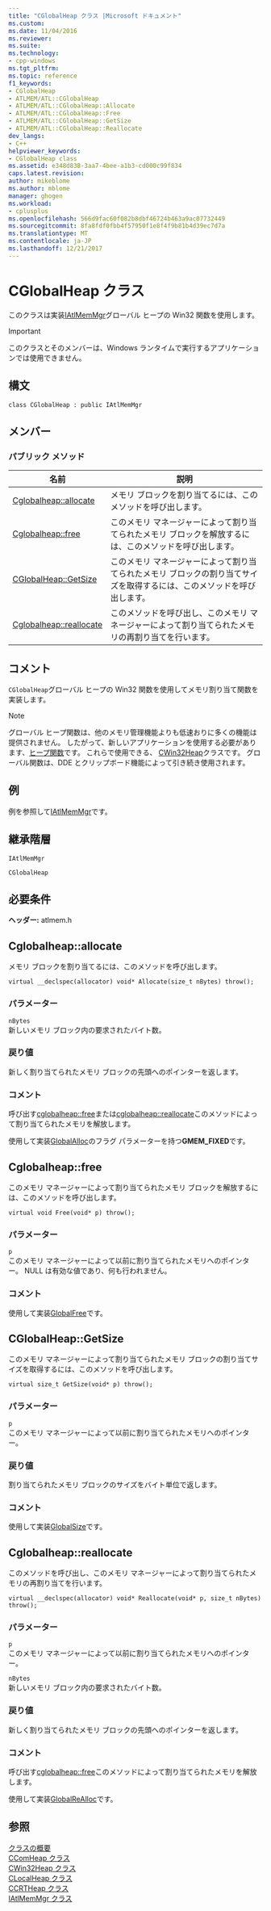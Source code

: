 ```yaml
---
title: "CGlobalHeap クラス |Microsoft ドキュメント"
ms.custom: 
ms.date: 11/04/2016
ms.reviewer: 
ms.suite: 
ms.technology:
- cpp-windows
ms.tgt_pltfrm: 
ms.topic: reference
f1_keywords:
- CGlobalHeap
- ATLMEM/ATL::CGlobalHeap
- ATLMEM/ATL::CGlobalHeap::Allocate
- ATLMEM/ATL::CGlobalHeap::Free
- ATLMEM/ATL::CGlobalHeap::GetSize
- ATLMEM/ATL::CGlobalHeap::Reallocate
dev_langs:
- C++
helpviewer_keywords:
- CGlobalHeap class
ms.assetid: e348d838-3aa7-4bee-a1b3-cd000c99f834
caps.latest.revision: 
author: mikeblome
ms.author: mblome
manager: ghogen
ms.workload:
- cplusplus
ms.openlocfilehash: 566d9fac60f082b8dbf46724b463a9ac07732449
ms.sourcegitcommit: 8fa8fdf0fbb4f57950f1e8f4f9b81b4d39ec7d7a
ms.translationtype: MT
ms.contentlocale: ja-JP
ms.lasthandoff: 12/21/2017
---
```

# <a name="cglobalheap-class"></a>CGlobalHeap クラス
このクラスは実装[IAtlMemMgr](../../atl/reference/iatlmemmgr-class.md)グローバル ヒープの Win32 関数を使用します。  
  
> [!IMPORTANT]
>  このクラスとそのメンバーは、Windows ランタイムで実行するアプリケーションでは使用できません。  
  
## <a name="syntax"></a>構文  
  
```
class CGlobalHeap : public IAtlMemMgr
```  
  
## <a name="members"></a>メンバー  
  
### <a name="public-methods"></a>パブリック メソッド  
  
|名前|説明|  
|----------|-----------------|  
|[Cglobalheap::allocate](#allocate)|メモリ ブロックを割り当てるには、このメソッドを呼び出します。|  
|[Cglobalheap::free](#free)|このメモリ マネージャーによって割り当てられたメモリ ブロックを解放するには、このメソッドを呼び出します。|  
|[CGlobalHeap::GetSize](#getsize)|このメモリ マネージャーによって割り当てられたメモリ ブロックの割り当てサイズを取得するには、このメソッドを呼び出します。|  
|[Cglobalheap::reallocate](#reallocate)|このメソッドを呼び出し、このメモリ マネージャーによって割り当てられたメモリの再割り当てを行います。|  
  
## <a name="remarks"></a>コメント  
 `CGlobalHeap`グローバル ヒープの Win32 関数を使用してメモリ割り当て関数を実装します。  
  
> [!NOTE]
>  グローバル ヒープ関数は、他のメモリ管理機能よりも低速おりに多くの機能は提供されません。 したがって、新しいアプリケーションを使用する必要があります、[ヒープ関数](http://msdn.microsoft.com/library/windows/desktop/aa366711)です。 これらで使用できる、 [CWin32Heap](../../atl/reference/cwin32heap-class.md)クラスです。 グローバル関数は、DDE とクリップボード機能によって引き続き使用されます。  
  
## <a name="example"></a>例  
 例を参照して[IAtlMemMgr](../../atl/reference/iatlmemmgr-class.md)です。  
  
## <a name="inheritance-hierarchy"></a>継承階層  
 `IAtlMemMgr`  
  
 `CGlobalHeap`  
  
## <a name="requirements"></a>必要条件  
 **ヘッダー:** atlmem.h  
  
##  <a name="allocate"></a>Cglobalheap::allocate  
 メモリ ブロックを割り当てるには、このメソッドを呼び出します。  
  
```
virtual __declspec(allocator) void* Allocate(size_t nBytes) throw();
```  
  
### <a name="parameters"></a>パラメーター  
 `nBytes`  
 新しいメモリ ブロック内の要求されたバイト数。  
  
### <a name="return-value"></a>戻り値  
 新しく割り当てられたメモリ ブロックの先頭へのポインターを返します。  
  
### <a name="remarks"></a>コメント  
 呼び出す[cglobalheap::free](#free)または[cglobalheap::reallocate](#reallocate)このメソッドによって割り当てられたメモリを解放します。  
  
 使用して実装[GlobalAlloc](http://msdn.microsoft.com/library/windows/desktop/aa366574)のフラグ パラメーターを持つ**GMEM_FIXED**です。  
  
##  <a name="free"></a>Cglobalheap::free  
 このメモリ マネージャーによって割り当てられたメモリ ブロックを解放するには、このメソッドを呼び出します。  
  
```
virtual void Free(void* p) throw();
```  
  
### <a name="parameters"></a>パラメーター  
 `p`  
 このメモリ マネージャーによって以前に割り当てられたメモリへのポインター。 NULL は有効な値であり、何も行われません。  
  
### <a name="remarks"></a>コメント  
 使用して実装[GlobalFree](http://msdn.microsoft.com/library/windows/desktop/aa366579)です。  
  
##  <a name="getsize"></a>CGlobalHeap::GetSize  
 このメモリ マネージャーによって割り当てられたメモリ ブロックの割り当てサイズを取得するには、このメソッドを呼び出します。  
  
```
virtual size_t GetSize(void* p) throw();
```  
  
### <a name="parameters"></a>パラメーター  
 `p`  
 このメモリ マネージャーによって以前に割り当てられたメモリへのポインター。  
  
### <a name="return-value"></a>戻り値  
 割り当てられたメモリ ブロックのサイズをバイト単位で返します。  
  
### <a name="remarks"></a>コメント  
 使用して実装[GlobalSize](http://msdn.microsoft.com/library/windows/desktop/aa366593)です。  
  
##  <a name="reallocate"></a>Cglobalheap::reallocate  
 このメソッドを呼び出し、このメモリ マネージャーによって割り当てられたメモリの再割り当てを行います。  
  
```
virtual __declspec(allocator) void* Reallocate(void* p, size_t nBytes) throw();
```  
  
### <a name="parameters"></a>パラメーター  
 `p`  
 このメモリ マネージャーによって以前に割り当てられたメモリへのポインター。  
  
 `nBytes`  
 新しいメモリ ブロック内の要求されたバイト数。  
  
### <a name="return-value"></a>戻り値  
 新しく割り当てられたメモリ ブロックの先頭へのポインターを返します。  
  
### <a name="remarks"></a>コメント  
 呼び出す[cglobalheap::free](#free)このメソッドによって割り当てられたメモリを解放します。  
  
 使用して実装[GlobalReAlloc](http://msdn.microsoft.com/library/windows/desktop/aa366590)です。  
  
## <a name="see-also"></a>参照  
 [クラスの概要](../../atl/atl-class-overview.md)   
 [CComHeap クラス](../../atl/reference/ccomheap-class.md)   
 [CWin32Heap クラス](../../atl/reference/cwin32heap-class.md)   
 [CLocalHeap クラス](../../atl/reference/clocalheap-class.md)   
 [CCRTHeap クラス](../../atl/reference/ccrtheap-class.md)   
 [IAtlMemMgr クラス](../../atl/reference/iatlmemmgr-class.md)
